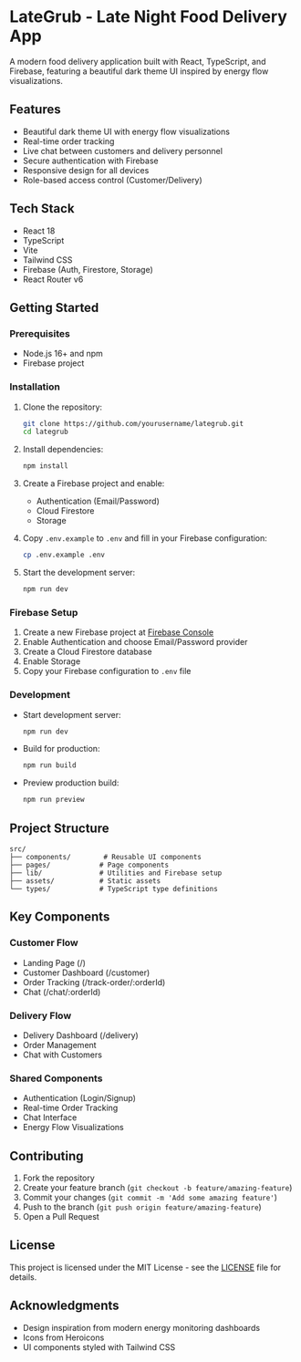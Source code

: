 # LateGrub - Late Night Food Delivery App

A modern food delivery application built with React, TypeScript, and Firebase, featuring a beautiful dark theme UI inspired by energy flow visualizations.

## Features

-  Beautiful dark theme UI with energy flow visualizations
-  Real-time order tracking
-  Live chat between customers and delivery personnel
-  Secure authentication with Firebase
-  Responsive design for all devices
-  Role-based access control (Customer/Delivery)

## Tech Stack

- React 18
- TypeScript
- Vite
- Tailwind CSS
- Firebase (Auth, Firestore, Storage)
- React Router v6

## Getting Started

### Prerequisites

- Node.js 16+ and npm
- Firebase project

### Installation

1. Clone the repository:
   ```bash
   git clone https://github.com/yourusername/lategrub.git
   cd lategrub
   ```

2. Install dependencies:
   ```bash
   npm install
   ```

3. Create a Firebase project and enable:
   - Authentication (Email/Password)
   - Cloud Firestore
   - Storage

4. Copy `.env.example` to `.env` and fill in your Firebase configuration:
   ```bash
   cp .env.example .env
   ```

5. Start the development server:
   ```bash
   npm run dev
   ```

### Firebase Setup

1. Create a new Firebase project at [Firebase Console](https://console.firebase.google.com)
2. Enable Authentication and choose Email/Password provider
3. Create a Cloud Firestore database
4. Enable Storage
5. Copy your Firebase configuration to `.env` file

### Development

- Start development server:
  ```bash
  npm run dev
  ```

- Build for production:
  ```bash
  npm run build
  ```

- Preview production build:
  ```bash
  npm run preview
  ```

## Project Structure

```
src/
├── components/        # Reusable UI components
├── pages/            # Page components
├── lib/              # Utilities and Firebase setup
├── assets/           # Static assets
└── types/            # TypeScript type definitions
```

## Key Components

### Customer Flow
- Landing Page (/)
- Customer Dashboard (/customer)
- Order Tracking (/track-order/:orderId)
- Chat (/chat/:orderId)

### Delivery Flow
- Delivery Dashboard (/delivery)
- Order Management
- Chat with Customers

### Shared Components
- Authentication (Login/Signup)
- Real-time Order Tracking
- Chat Interface
- Energy Flow Visualizations

## Contributing

1. Fork the repository
2. Create your feature branch (`git checkout -b feature/amazing-feature`)
3. Commit your changes (`git commit -m 'Add some amazing feature'`)
4. Push to the branch (`git push origin feature/amazing-feature`)
5. Open a Pull Request

## License

This project is licensed under the MIT License - see the [LICENSE](LICENSE) file for details.

## Acknowledgments

- Design inspiration from modern energy monitoring dashboards
- Icons from Heroicons
- UI components styled with Tailwind CSS 
